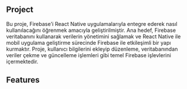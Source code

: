 ## Project

Bu proje, Firebase'i React Native uygulamalarıyla entegre ederek nasıl kullanılacağını öğrenmek amacıyla geliştirilmiştir. Ana hedef, Firebase veritabanını kullanarak verilerin yönetimini sağlamak ve React Native ile mobil uygulama geliştirme sürecinde Firebase ile etkileşimli bir yapı kurmaktır.
Proje, kullanıcı bilgilerini ekleyip düzenleme, veritabanından veriler çekme ve güncelleme işlemleri gibi temel Firebase işlevlerini içermektedir.

## Features
